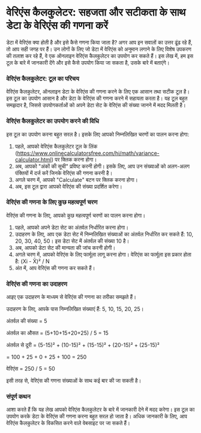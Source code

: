 वेरिएंस कैलकुलेटर: सहजता और सटीकता के साथ डेटा के वेरिएंस की गणना करें
======================================================================

डेटा में वेरिएंस क्या होती है और इसे कैसे गणना किया जाता है? अगर आप इन सवालों का उत्तर ढूंढ रहे हैं, तो आप सही जगह पर हैं। उन लोगों के लिए जो डेटा में वेरिएंस को अनुमान लगाने के लिए विशेष उपकरण की तलाश कर रहे हैं, वे एक ऑनलाइन वेरिएंस कैलकुलेटर का उपयोग कर सकते हैं। इस लेख में, हम इस टूल के बारे में जानकारी देंगे और इसे कैसे उपयोग किया जा सकता है, उसके बारे में बताएंगे।

### वेरिएंस कैलकुलेटर: टूल का परिचय

वेरिएंस कैलकुलेटर, ऑनलाइन डेटा के वेरिएंस की गणना करने के लिए एक आसान तथा सटीक टूल है। इस टूल का उपयोग आसान है और डेटा के वेरिएंस की गणना करने में सहायता करता है। यह टूल बहुत समझदार है, जिससे उपयोगकर्ताओं को अपने डेटा सेट के वेरिएंस की संख्या जानने में मदद मिलती है।

### वेरिएंस कैलकुलेटर का उपयोग करने की विधि

इस टूल का उपयोग करना बहुत सरल है। इसके लिए आपको निम्नलिखित चरणों का पालन करना होगा:

1. पहले, आपको वेरिएंस कैलकुलेटर टूल के लिंक (<https://www.onlinecalculatorsfree.com/hi/math/variance-calculator.html>) पर क्लिक करना होगा।
2. अब, आपको "अंकों की सूची" प्रविष्ट करनी होगी। इसके लिए, आप उन संख्याओं को अलग-अलग पंक्तियों में दर्ज करें जिनके वेरिएंस की गणना करनी है।
3. अगले चरण में, आपको "Calculate" बटन पर क्लिक करना होगा।
4. अब, इस टूल द्वारा आपको वेरिएंस की संख्या प्रदर्शित करेगा।

### वेरिएंस की गणना के लिए कुछ महत्वपूर्ण चरण

वेरिएंस की गणना के लिए, आपको कुछ महत्वपूर्ण चरणों का पालन करना होगा।

1. पहले, आपको अपने डेटा सेट का अंतर्वल निर्धारित करना होगा।
2. उदाहरण के लिए, आप एक डेटा सेट में निम्नलिखित संख्याओं का अंतर्वल निर्धारित कर सकते हैं: 10, 20, 30, 40, 50। इस डेटा सेट में अंतर्वल की संख्या 10 है।
3. अब, आपको डेटा सेट की मान्यता की जांच करनी होगी।
4. अगले चरण में, आपको वेरिएंस के लिए फार्मूला लागू करना होगा। वेरिएंस का फार्मूला इस प्रकार होता है: (Xi - X̄)² / N
5. अंत में, आप वेरिएंस की गणना कर सकते हैं।

### वेरिएंस की गणना का उदाहरण

आइए एक उदाहरण के माध्यम से वेरिएंस की गणना का तरीका समझते हैं।

उदाहरण के लिए, आपके पास निम्नलिखित संख्याएं हैं: 5, 10, 15, 20, 25।

अंतर्वल की संख्या = 5

अंतर्वल का औसत = (5+10+15+20+25) / 5 = 15

अंतर्वल से दूरी = (5-15)² + (10-15)² + (15-15)² + (20-15)² + (25-15)²

= 100 + 25 + 0 + 25 + 100 = 250

वेरिएंस = 250 / 5 = 50

इसी तरह से, वेरिएंस की गणना संख्याओं के साथ कई बार की जा सकती है।

### संपूर्ण कथन

आशा करते हैं कि यह लेख आपको वेरिएंस कैलकुलेटर के बारे में जानकारी देने में मदद करेगा। इस टूल का उपयोग करके डेटा के वेरिएंस की गणना करना बहुत सरल हो जाता है। अधिक जानकारी के लिए, आप वेरिएंस कैलकुलेटर के विकसित करने वाले वेबसाइट पर जा सकते हैं।